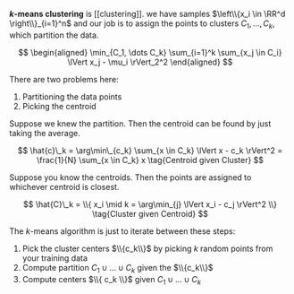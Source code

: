 **$k$-means clustering** is [[clustering]]. we have samples $\left\\{x_i \in \RR^d \right\\}_{i=1}^n$ and our job is to assign the points to clusters $C_1, \dots, C_k$, which partition the data.

$$
\begin{aligned}
\min_{C_1, \dots C_k} \sum_{i=1}^k \sum_{x_j \in C_i} \lVert x_j - \mu_i \rVert_2^2
\end{aligned}
$$

There are two problems here:

1. Partitioning the data points
2. Picking the centroid

Suppose we knew the partition. Then the centroid can be found by just taking the average. 

$$
\hat{c}\_k  = \arg\min\_{c_k} \sum_{x \in C_k} \lVert x - c_k \rVert^2 = \frac{1}{N} \sum_{x \in C_k} x \tag{Centroid given Cluster}
$$

Suppose you know the centroids. Then the points are assigned to whichever centroid is closest. 

$$
\hat{C}\_k = \\{ x_i \mid k = \arg\min_{j} \lVert x_i - c_j \rVert^2  \\} \tag{Cluster given Centroid}
$$

The $k$-means algorithm is just to iterate between these steps:

1. Pick the cluster centers $\\{c_k\\}$ by picking $k$ random points from your training data
2. Compute partition $C_1 \cup \dots \cup C_k$ given the $\\{c_k\\}$
3. Compute centers $\\{ c_k \\}$ given $C_1 \cup \dots \cup C_k$